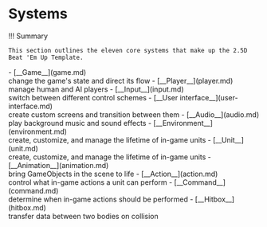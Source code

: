 # Systems

!!! Summary

    This section outlines the eleven core systems that make up the 2.5D Beat 'Em Up Template.

<div class="grid cards" markdown>
- <!--:fontawesome-brands-html5:--> [__Game__](game.md)<br>change the game's state and direct its flow
- <!--:fontawesome-brands-js:--> [__Player__](player.md)<br>manage human and AI players
- <!--:fontawesome-brands-css3:--> [__Input__](input.md)<br>switch between different control schemes
- <!--:fontawesome-brands-internet-explorer:--> [__User interface__](user-interface.md)<br>create custom screens and transition between them
- <!--:fontawesome-brands-html5:--> [__Audio__](audio.md)<br>play background music and sound effects
- <!--:fontawesome-brands-js:--> [__Environment__](environment.md)<br>create, customize, and manage the lifetime of in-game units
- <!--:fontawesome-brands-js:--> [__Unit__](unit.md)<br>create, customize, and manage the lifetime of in-game units
- <!--:fontawesome-brands-js:--> [__Animation__](animation.md)<br>bring GameObjects in the scene to life
- <!--:fontawesome-brands-css3:--> [__Action__](action.md)<br>control what in-game actions a unit can perform
- <!--:fontawesome-brands-internet-explorer:--> [__Command__](command.md)<br>determine when in-game actions should be performed
- <!--:fontawesome-brands-internet-explorer:--> [__Hitbox__](hitbox.md)<br>transfer data between two bodies on collision
</div>